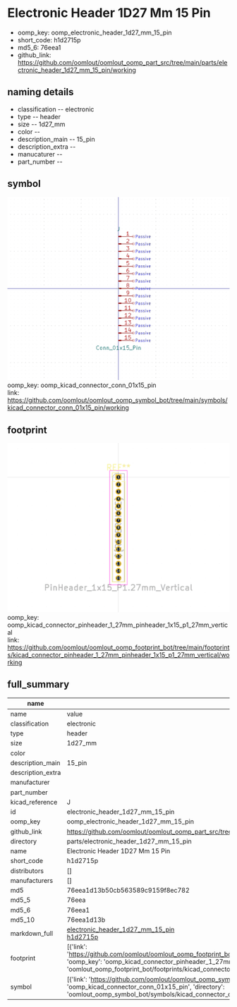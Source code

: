 # Electronic Header 1D27 Mm 15 Pin

  
* oomp_key: oomp_electronic_header_1d27_mm_15_pin 
* short_code: h1d2715p
* md5_6: 76eea1  
* github_link: https://github.com/oomlout/oomlout_oomp_part_src/tree/main/parts/electronic_header_1d27_mm_15_pin/working  
## naming details
* classification -- electronic
* type -- header
* size -- 1d27_mm
* color -- 
* description_main -- 15_pin
* description_extra -- 
* manucaturer -- 
* part_number -- 



## symbol

![](symbol/0/working/working_600.png)  
oomp_key: oomp_kicad_connector_conn_01x15_pin  
link: https://github.com/oomlout/oomlout_oomp_symbol_bot/tree/main/symbols/kicad_connector_conn_01x15_pin/working  

## footprint

![](footprint/0/working/working_600.png)  
oomp_key: oomp_kicad_connector_pinheader_1_27mm_pinheader_1x15_p1_27mm_vertical  
link: https://github.com/oomlout/oomlout_oomp_footprint_bot/tree/main/footprints/kicad_connector_pinheader_1_27mm_pinheader_1x15_p1_27mm_vertical/working  

## full_summary
| name | value | 
| --- | --- | 
| name | value | 
| classification | electronic | 
| type | header | 
| size | 1d27_mm | 
| color |  | 
| description_main | 15_pin | 
| description_extra |  | 
| manufacturer |  | 
| part_number |  | 
| kicad_reference | J | 
| id | electronic_header_1d27_mm_15_pin | 
| oomp_key | oomp_electronic_header_1d27_mm_15_pin | 
| github_link | https://github.com/oomlout/oomlout_oomp_part_src/tree/main/parts/electronic_header_1d27_mm_15_pin/working | 
| directory | parts/electronic_header_1d27_mm_15_pin | 
| name | Electronic Header 1D27 Mm 15 Pin | 
| short_code | h1d2715p | 
| distributors | [] | 
| manufacturers | [] | 
| md5 | 76eea1d13b50cb563589c9159f8ec782 | 
| md5_5 | 76eea | 
| md5_6 | 76eea1 | 
| md5_10 | 76eea1d13b | 
| markdown_full | [electronic_header_1d27_mm_15_pin](https://github.com/oomlout/oomlout_oomp_part_src/tree/main/parts/electronic_header_1d27_mm_15_pin/working)<br>[h1d2715p](https://github.com/oomlout/oomlout_oomp_part_src/tree/main/parts/electronic_header_1d27_mm_15_pin/working)<br> | 
| footprint | [{'link': 'https://github.com/oomlout/oomlout_oomp_footprint_bot/tree/main/foootprntss/kicad_connector_pinheader_1_27mm_pinheader_1x15_p1_27mm_vertical', 'oomp_key': 'oomp_kicad_connector_pinheader_1_27mm_pinheader_1x15_p1_27mm_vertical', 'directory': 'oomlout_oomp_footprint_bot/footprints/kicad_connector_pinheader_1_27mm_pinheader_1x15_p1_27mm_vertical//working/working.kicad_mod'}] | 
| symbol | [{'link': 'https://github.com/oomlout/oomlout_oomp_symbol_bot/tree/main/symbols/kicad_connector_conn_01x15_pin', 'oomp_key': 'oomp_kicad_connector_conn_01x15_pin', 'directory': 'oomlout_oomp_symbol_bot/symbols/kicad_connector_conn_01x15_pin//working/working.kicad_sym'}] | 
